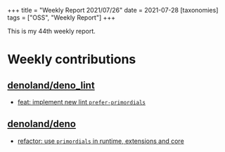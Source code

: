 +++
title = "Weekly Report 2021/07/26"
date = 2021-07-28
[taxonomies]
tags = ["OSS", "Weekly Report"]
+++

This is my 44th weekly report.

<!-- more -->

# Weekly contributions

## [denoland/deno_lint](https://github.com/denoland/deno_lint)

- [feat: implement new lint `prefer-primordials`](https://github.com/denoland/deno_lint/pull/781)

## [denoland/deno](https://github.com/denoland/deno)

- [refactor: use `primordials` in runtime, extensions and core](https://github.com/denoland/deno/pull/11500)
